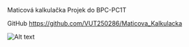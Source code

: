 Maticová kalkulačka
Projek do BPC-PC1T

GitHub
https://github.com/VUT250286/Maticova_Kalkulacka

![Alt text](https://encrypted-tbn0.gstatic.com/images?q=tbn:ANd9GcSd4USIdW6DzfWh9xUCbGP_PmcWaCqinTeZomec_6h9-H_Gp5ZpM5DoiFkJo8ESbrRGjaY&usqp=CAU)
